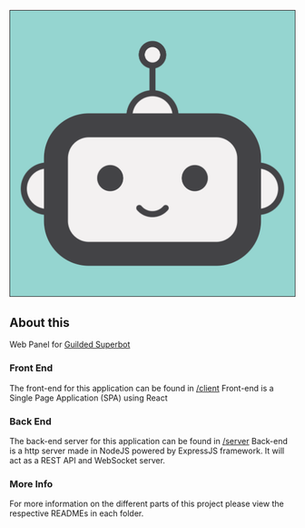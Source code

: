 ![Superbot](/client/src/assets/images/logo.svg)

## About this
Web Panel for [Guilded Superbot](https://github.com/Osamu01/superbot)

### Front End
The front-end for this application can be found in [/client](/client)
Front-end is a Single Page Application (SPA) using React

### Back End
The back-end server for this application can be found in [/server](/server)
Back-end is a http server made in NodeJS powered by ExpressJS framework. It will act as a REST API and WebSocket server.

### More Info
For more information on the different parts of this project please view the respective READMEs in each folder.